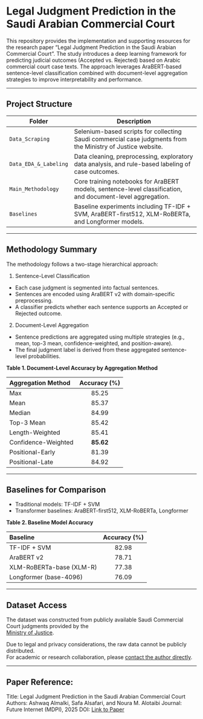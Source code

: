 # Legal Judgment Prediction in the Saudi Arabian Commercial Court
  
This repository provides the implementation and supporting resources for the research paper “Legal Judgment Prediction in the Saudi Arabian Commercial Court”.
The study introduces a deep learning framework for predicting judicial outcomes (Accepted vs. Rejected) based on Arabic commercial court case texts.
The approach leverages AraBERT-based sentence-level classification combined with document-level aggregation strategies to improve interpretability and performance.

---

## Project Structure

| Folder                 | Description                                                                                                 |
| --------------------   | ----------------------------------------------------------------------------------------------------------- |
| `Data_Scraping`       | Selenium-based scripts for collecting Saudi commercial case judgments from the Ministry of Justice website. |
| `Data_EDA_&_Labeling` | Data cleaning, preprocessing, exploratory data analysis, and rule-based labeling of case outcomes.          |
| `Main_Methodology`    | Core training notebooks for AraBERT models, sentence-level classification, and document-level aggregation.  |
| `Baselines`           | Baseline experiments including TF-IDF + SVM, AraBERT-first512, XLM-RoBERTa, and Longformer models.          |

---

## Methodology Summary
The methodology follows a two-stage hierarchical approach:

1. Sentence-Level Classification
- Each case judgment is segmented into factual sentences.
- Sentences are encoded using AraBERT v2 with domain-specific preprocessing.
- A classifier predicts whether each sentence supports an Accepted or Rejected outcome.

2. Document-Level Aggregation
- Sentence predictions are aggregated using multiple strategies (e.g., mean, top-3 mean, confidence-weighted, and position-aware).
- The final judgment label is derived from these aggregated sentence-level probabilities.

**Table 1. Document-Level Accuracy by Aggregation Method**

| Aggregation Method | Accuracy (%) |
|:--------------------|:-------------:|
| Max | 85.25 |
| Mean | 85.37 |
| Median | 84.99 |
| Top-3 Mean | 85.42 |
| Length-Weighted | 85.41 |
| Confidence-Weighted | **85.62** |
| Positional-Early | 81.39 |
| Positional-Late | 84.92 |

---

## Baselines for Comparison
- Traditional models: TF-IDF + SVM
- Transformer baselines: AraBERT-first512, XLM-RoBERTa, Longformer

**Table 2. Baseline Model Accuracy**

| **Baseline**             | **Accuracy (%)** |
| :------------------------ | :----------------: |
| TF-IDF + SVM | 82.98 |
| AraBERT v2 | 78.71 |
| XLM-RoBERTa-base (XLM-R) | 77.38 |
| Longformer (base-4096) | 76.09 |

---

## Dataset Access
The dataset was constructed from publicly available Saudi Commercial Court judgments provided by the  
[Ministry of Justice](https://www.moj.gov.sa/).

Due to legal and privacy considerations, the raw data cannot be publicly distributed.  
For academic or research collaboration, please [contact the author directly](mailto:almalkiashwaq0@gmail.com).

---

## Paper Reference:  
Title: Legal Judgment Prediction in the Saudi Arabian Commercial Court
Authors: Ashwaq Almalki, Safa Alsafari, and Noura M. Alotaibi
Journal: Future Internet (MDPI), 2025
DOI: [Link to Paper](https://www.mdpi.com/1999-5903/17/10/439)
